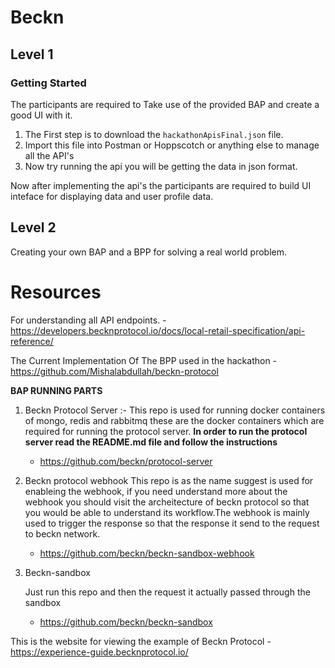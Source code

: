 # Beckn 

## Level 1

### Getting Started

The participants are required to Take use of the provided BAP and create a good UI with it. 

1. The First step is to download the `hackathonApisFinal.json` file.
2. Import this file into Postman or Hoppscotch or anything else to manage all the API's
3. Now try running the api you will be getting the data in json format.

Now after implementing the api's the participants are required to build UI inteface for displaying data and user profile data.


## Level 2 

Creating your own BAP and a BPP for solving a real world problem.

# Resources

For understanding all API endpoints.
    - https://developers.becknprotocol.io/docs/local-retail-specification/api-reference/

The Current Implementation Of The BPP used in the hackathon
    - https://github.com/Mishalabdullah/beckn-protocol

**BAP RUNNING PARTS**

1. Beckn Protocol Server :- 
    This repo is used for running docker containers of mongo, redis and rabbitmq these are the docker containers which are required for
    running the protocol server.
    **In order to run the protocol server read the README.md file and follow the instructions**

    - https://github.com/beckn/protocol-server

2. Beckn protocol webhook
   This repo is as the name suggest is used for enableing the webhook, if you need understand more about the webhook you should visit the 
   archeitecture of beckn protocol so that you would be able to understand its workflow.The webhook is mainly used to trigger the response so that 
   the response it send to the request to beckn network.
    
    - https://github.com/beckn/beckn-sandbox-webhook 
3. Beckn-sandbox

    Just run this repo and then the request it actually passed through the sandbox 

    - https://github.com/beckn/beckn-sandbox

This is the website for viewing the example of Beckn Protocol
    - https://experience-guide.becknprotocol.io/

